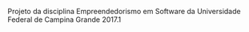 Projeto da disciplina Empreendedorismo em Software da Universidade Federal de Campina Grande 2017.1
